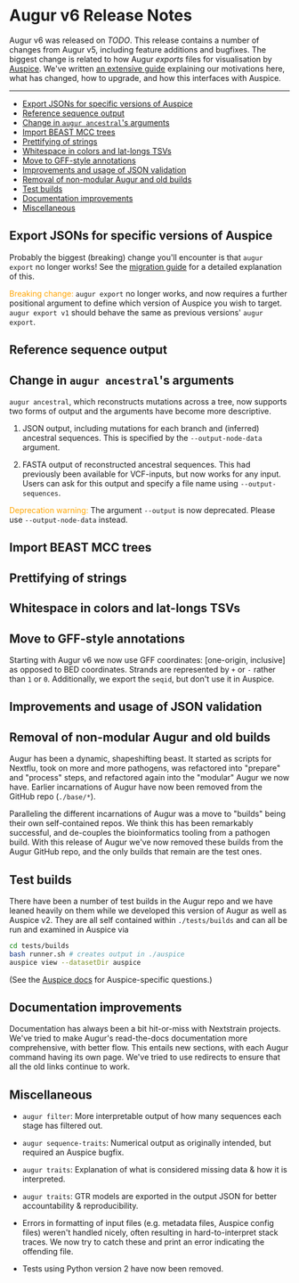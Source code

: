 # Augur v6 Release Notes

Augur v6 was released on _TODO_.
This release contains a number of changes from Augur v5, including feature additions and bugfixes.
The biggest change is related to how Augur _exports_ files for visualisation by [Auspice](https://nextstrain.github.io/auspice/).
We've written [an extensive guide](migrating-v5-v6) explaining our motivations here, what has changed, how to upgrade, and how this interfaces with Auspice.

---

* [Export JSONs for specific versions of Auspice](#export-jsons-for-specific-versions-of-auspice)
* [Reference sequence output](#reference-sequence-output)
* [Change in `augur ancestral`'s arguments](#change-in-augur-ancestrals-arguments)
* [Import BEAST MCC trees](#import-beast-mcc-trees)
* [Prettifying of strings](#prettifying-of-strings)
* [Whitespace in colors and lat-longs TSVs](#whitespace-in-colors-lat-longs-tsvs)
* [Move to GFF-style annotations](#move-to-gff-style-annotations)
* [Improvements and usage of JSON validation](#improvements-usage-of-json-validation)
* [Removal of non-modular Augur and old builds](#removal-of-non-modular-augur-old-builds)
* [Test builds](#test-builds)
* [Documentation improvements](#documentation-improvements)
* [Miscellaneous](#miscellaneous)

## Export JSONs for specific versions of Auspice
Probably the biggest (breaking) change you'll encounter is that `augur export` no longer works!
See the [migration guide](migrating-v5-v6) for a detailed explanation of this.

<span style='color: orange'>Breaking change:</span> `augur export` no longer works, and now requires a further positional argument to define which version of Auspice you wish to target.
`augur export v1` should behave the same as previous versions' `augur export`.



## Reference sequence output


## Change in `augur ancestral`'s arguments

`augur ancestral`, which reconstructs mutations across a tree, now supports two forms of output and the arguments have become more descriptive.

1. JSON output, including mutations for each branch and (inferred) ancestral sequences.
This is specified by the `--output-node-data` argument.

2. FASTA output of reconstructed ancestral sequences.
This had previously been available for VCF-inputs, but now works for any input.
Users can ask for this output and specify a file name using `--output-sequences`.

<span style='color: orange'>Deprecation warning:</span> The argument `--output` is now deprecated. Please use `--output-node-data` instead.

## Import BEAST MCC trees

## Prettifying of strings

## Whitespace in colors and lat-longs TSVs

## Move to GFF-style annotations

Starting with Augur v6 we now use GFF coordinates: [one-origin, inclusive] as opposed to BED coordinates.
Strands are represented by `+` or `-` rather than `1` or `0`.
Additionally, we export the `seqid`, but don't use it in Auspice.

## Improvements and usage of JSON validation

## Removal of non-modular Augur and old builds
Augur has been a dynamic, shapeshifting beast.
It started as scripts for Nextflu, took on more and more pathogens, was refactored into "prepare" and "process" steps, and refactored again into the "modular" Augur we now have.
Earlier incarnations of Augur have now been removed from the GitHub repo (`./base/*`).

Paralleling the different incarnations of Augur was a move to "builds" being their own self-contained repos.
We think this has been remarkably successful, and de-couples the bioinformatics tooling from a pathogen build.
With this release of Augur we've now removed these builds from the Augur GitHub repo, and the only builds that remain are the test ones.

## Test builds

There have been a number of test builds in the Augur repo and we have leaned heavily on them while we developed this version of Augur as well as Auspice v2.
They are all self contained within `./tests/builds` and can all be run and examined in Auspice via

```bash
cd tests/builds
bash runner.sh # creates output in ./auspice
auspice view --datasetDir auspice
```

(See the [Auspice docs](https://nextstrain.github.io/auspice) for Auspice-specific questions.)

## Documentation improvements

Documentation has always been a bit hit-or-miss with Nextstrain projects.
We've tried to make Augur's read-the-docs documentation more comprehensive, with better flow.
This entails new sections, with each Augur command having its own page.
We've tried to use redirects to ensure that all the old links continue to work.

## Miscellaneous

* `augur filter`: More interpretable output of how many sequences each stage has filtered out.

* `augur sequence-traits`: Numerical output as originally intended, but required an Auspice bugfix.

* `augur traits`: Explanation of what is considered missing data & how it is interpreted.

* `augur traits`: GTR models are exported in the output JSON for better accountability & reproducibility.

* Errors in formatting of input files (e.g. metadata files, Auspice config files) weren't handled nicely, often resulting in hard-to-interpret stack traces.
We now try to catch these and print an error indicating the offending file.

* Tests using Python version 2 have now been removed.